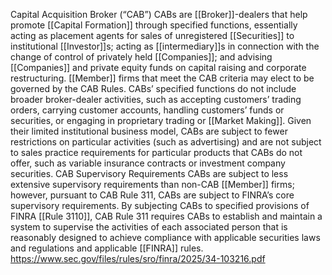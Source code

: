Capital Acquisition Broker (“CAB”)
CABs are [[Broker]]-dealers that help promote [[Capital Formation]] through specified functions, essentially acting as placement agents for sales of unregistered [[Securities]] to institutional [[Investor]]s; acting as [[intermediary]]s in connection with the change of control of privately held [[Companies]]; and advising [[Companies]] and private equity funds on capital raising and corporate restructuring. [[Member]] firms that meet the CAB criteria may elect to be governed by the CAB Rules. CABs’ specified functions do not include broader broker-dealer activities, such as accepting customers’ trading orders, carrying customer accounts, handling customers’ funds or securities, or engaging in proprietary trading or [[Market Making]]. Given their limited institutional business model, CABs are subject to fewer restrictions on particular activities (such as advertising) and are not subject to sales practice requirements for particular products that CABs do not offer, such as variable insurance contracts or investment company securities. CAB Supervisory Requirements CABs are subject to less extensive supervisory requirements than non-CAB [[Member]] firms; however, pursuant to CAB Rule 311, CABs are subject to FINRA’s core supervisory requirements. By subjecting CABs to specified provisions of FINRA [[Rule 3110]], CAB Rule 311 requires CABs to establish and maintain a system to supervise the activities of each associated person that is reasonably designed to achieve compliance with applicable securities laws and regulations and applicable [[FINRA]] rules.
https://www.sec.gov/files/rules/sro/finra/2025/34-103216.pdf